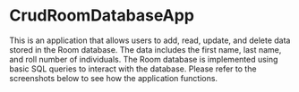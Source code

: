 # CrudRoomDatabaseApp
This is an application that allows users to add, read, update, and delete data stored in the Room database. The data includes the first name, last name, and roll number of individuals. The Room database is implemented using basic SQL queries to interact with the database. Please refer to the screenshots below to see how the application functions.
